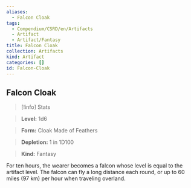 ```yaml
---
aliases:
  - Falcon Cloak
tags:
  - Compendium/CSRD/en/Artifacts
  - Artifact
  - Artifact/Fantasy
title: Falcon Cloak
collection: Artifacts
kind: Artifact
categories: []
id: Falcon-Cloak
---
```

## Falcon Cloak    
>[!info] Stats    
> **Level:** 1d6    
> **Form:** Cloak Made of Feathers    
> **Depletion:** 1 in 1D100    
> **Kind:** Fantasy  
    
For ten hours, the wearer becomes a falcon whose level is equal to the artifact level. The falcon can fly a long distance each round, or up to 60 miles (97 km) per hour when traveling overland.
